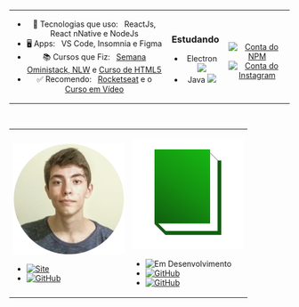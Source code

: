 <table boder="0" style="border: 0; width: 100%;">
<tr  style="text-align: center; border: 0; width: 100%;">
<td colspan="3"  style="text-align: center; border: 0">

- 📑️ Tecnologias que uso: &nbsp; ReactJs, React nNative e NodeJs
- 🖥️ Apps: &nbsp; VS Code, Insomnia e Figma
- 📚️ Cursos que Fiz: &nbsp; [Semana Oministack, NLW](https://nextlevelweek.com/) e [Curso de HTML5](https://www.cursoemvideo.com/course/html5/)
- ✅ Recomendo: &nbsp; [Rocketseat](https://rocketseat.com.br/) e o [Curso em Vídeo](https://www.cursoemvideo.com/)

</td  style="text-align: center; border: 0">
<td  style="text-align: center; border: 0">
  
  ### Estudando
  - Electron <img src="https://simpleicons.org/icons/electron.svg" height="20" widht="20">
  - Java <img src="https://simpleicons.org/icons/java.svg" height="20" widht="20">
</td  style="text-align: center; border: 0">
<td style="width: fit-content">
  
 <br/>[![Conta do NPM](https://img.shields.io/badge/-@miguel__coruj-red?logo=npm&style=flat-square)](https://www.npmjs.com/~miguel_coruj)
 <br/>[![Conta do Instagram](https://img.shields.io/badge/-@miguel__coruj-9c93ed?logo=instagram&logoColor=white&style=flat-square)](https://www.instagram.com/miguel_coruj)
  
</td>
</tr>
</table>
<table>
<tr>
<td>

![Logo Site miguel](https://raw.githubusercontent.com/Miguel-Coruj/Miguel-Coruj/master/img/LogoMiguel.svg)
- [![Site](https://img.shields.io/badge/-Site-blue?logo=Google-Chrome&style=flat&logoColor=white)](https://miguellopesbraido.herokuapp.com/)
- [![GitHub](https://img.shields.io/badge/-GitHub-black?logo=github&style=flat&logoColor=white)](https://github.com/Miguel-Coruj/Meu-Site)

</td>
<td>

![Logo Dione](https://raw.githubusercontent.com/Miguel-Coruj/Miguel-Coruj/master/img/LogoBibli.svg)
- ![Em Desenvolvimento](https://img.shields.io/static/v1?label=&message=Desenvolvimento&color=success)
- [![GitHub](https://img.shields.io/badge/-Back--End-black?logo=github&style=flat&logoColor=white)](https://github.com/Miguel-Coruj/Dione-BackEnd)
- [![GitHub](https://img.shields.io/badge/-Web-black?logo=github&style=flat&logoColor=white)](https://github.com/Miguel-Coruj/Dione-Web)
</td>
</tr>
<br/>
</table>
